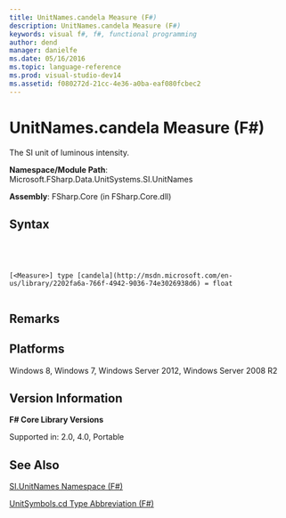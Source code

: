 ```yaml
---
title: UnitNames.candela Measure (F#)
description: UnitNames.candela Measure (F#)
keywords: visual f#, f#, functional programming
author: dend
manager: danielfe
ms.date: 05/16/2016
ms.topic: language-reference
ms.prod: visual-studio-dev14
ms.assetid: f080272d-21cc-4e36-a0ba-eaf080fcbec2 
---
```


# UnitNames.candela Measure (F#)

The SI unit of luminous intensity.

**Namespace/Module Path**: Microsoft.FSharp.Data.UnitSystems.SI.UnitNames

**Assembly**: FSharp.Core (in FSharp.Core.dll)


## Syntax



```




[<Measure>] type [candela](http://msdn.microsoft.com/en-us/library/2202fa6a-766f-4942-9036-74e3026938d6) = float


```





## Remarks

## Platforms
Windows 8, Windows 7, Windows Server 2012, Windows Server 2008 R2


## Version Information
**F# Core Library Versions**

Supported in: 2.0, 4.0, Portable




## See Also
[SI.UnitNames Namespace &#40;F&#35;&#41;](SI.UnitNames-Namespace-%5BFSharp%5D.md)

[UnitSymbols.cd Type Abbreviation &#40;F&#35;&#41;](UnitSymbols.cd-Type-Abbreviation-%5BFSharp%5D.md)


